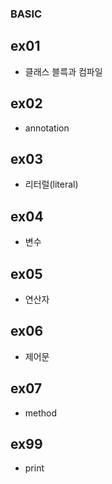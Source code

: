 ### BASIC

## ex01
- 클래스 블륵과 컴파일

## ex02
- annotation

## ex03
- 리터럴(literal)

## ex04
- 변수

## ex05
- 연산자

## ex06
- 제어문 

## ex07 
- method

## ex99
- print